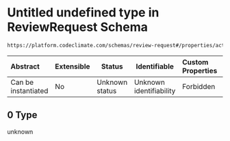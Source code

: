 # Untitled undefined type in ReviewRequest Schema

```txt
https://platform.codeclimate.com/schemas/review-request#/properties/actorGroups/items/oneOf/0
```




| Abstract            | Extensible | Status         | Identifiable            | Custom Properties | Additional Properties | Access Restrictions | Defined In                                                                                         |
| :------------------ | ---------- | -------------- | ----------------------- | :---------------- | --------------------- | ------------------- | -------------------------------------------------------------------------------------------------- |
| Can be instantiated | No         | Unknown status | Unknown identifiability | Forbidden         | Allowed               | none                | [ReviewRequest.schema.json\*](../../spec/schemas/ReviewRequest.schema.json "open original schema") |

## 0 Type

unknown
